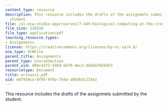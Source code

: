 ```yaml
---
content_type: resource
description: This resource includes the drafts of the assignmets submitted by the
  student.
file: /ol-ocw-studio-app/courses/7-349-biological-computing-at-the-crossroads-of-engineering-and-science-spring-2005/e6f939ca0f959f8a744aa8bdb3c233e2_erinass1.pdf
file_size: 128218
file_type: application/pdf
learning_resource_types:
- Assignments
license: https://creativecommons.org/licenses/by-nc-sa/4.0/
ocw_type: OCWFile
parent_title: Assignments
parent_type: CourseSection
parent_uid: d94c4372-d364-6d70-dec3-dbddaf026d53
resourcetype: Document
title: erinass1.pdf
uid: e6f939ca-0f95-9f8a-744a-a8bdb3c233e2
---
```

This resource includes the drafts of the assignmets submitted by the student.